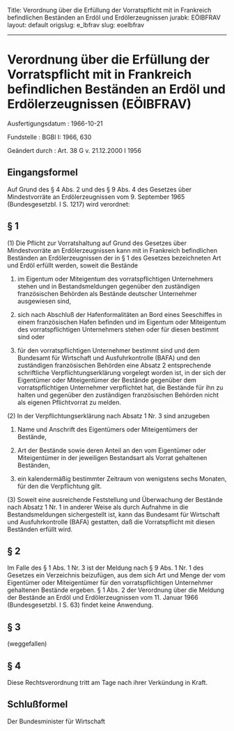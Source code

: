 Title: Verordnung über die Erfüllung der Vorratspflicht mit in Frankreich befindlichen
  Beständen an Erdöl und Erdölerzeugnissen
jurabk: EÖlBFRAV
layout: default
origslug: e_lbfrav
slug: eoelbfrav

---

# Verordnung über die Erfüllung der Vorratspflicht mit in Frankreich befindlichen Beständen an Erdöl und Erdölerzeugnissen (EÖlBFRAV)

Ausfertigungsdatum
:   1966-10-21

Fundstelle
:   BGBl I: 1966, 630

Geändert durch
:   Art. 38 G v. 21.12.2000 I 1956


## Eingangsformel

Auf Grund des § 4 Abs. 2 und des § 9 Abs. 4 des Gesetzes über
Mindestvorräte an Erdölerzeugnissen vom 9. September 1965
(Bundesgesetzbl. I S. 1217) wird verordnet:


## § 1

(1) Die Pflicht zur Vorratshaltung auf Grund des
Gesetzes über Mindestvorräte an Erdölerzeugnissen              kann
mit in Frankreich befindlichen Beständen an Erdölerzeugnissen der in
§ 1 des Gesetzes              bezeichneten Art und Erdöl erfüllt
werden, soweit die Bestände

1.  im Eigentum oder Miteigentum des vorratspflichtigen Unternehmers
    stehen und in Bestandsmeldungen gegenüber den zuständigen
    französischen Behörden als Bestände deutscher Unternehmer ausgewiesen
    sind,


2.  sich nach Abschluß der Hafenformalitäten an Bord eines Seeschiffes in
    einem französischen Hafen befinden und im Eigentum oder Miteigentum
    des vorratspflichtigen Unternehmers stehen oder für diesen bestimmt
    sind oder


3.  für den vorratspflichtigen Unternehmer bestimmt sind und dem Bundesamt
    für Wirtschaft und Ausfuhrkontrolle (BAFA) und den zuständigen
    französischen Behörden eine Absatz 2 entsprechende schriftliche
    Verpflichtungserklärung vorgelegt worden ist, in der sich der
    Eigentümer oder Miteigentümer der Bestände gegenüber dem
    vorratspflichtigen Unternehmer verpflichtet hat, die Bestände für ihn
    zu halten und gegenüber den zuständigen französischen Behörden nicht
    als eigenen Pflichtvorrat zu melden.




(2) In der Verpflichtungserklärung nach Absatz 1 Nr. 3 sind anzugeben

1.  Name und Anschrift des Eigentümers oder Miteigentümers der Bestände,


2.  Art der Bestände sowie deren Anteil an den vom Eigentümer oder
    Miteigentümer in der jeweiligen Bestandsart als Vorrat gehaltenen
    Beständen,


3.  ein kalendermäßig bestimmter Zeitraum von wenigstens sechs Monaten,
    für den die Verpflichtung gilt.




(3) Soweit eine ausreichende Feststellung und Überwachung der Bestände
nach Absatz 1 Nr. 1 in anderer Weise als durch Aufnahme in die
Bestandsmeldungen sichergestellt ist, kann das Bundesamt für
Wirtschaft und Ausfuhrkontrolle (BAFA) gestatten, daß die
Vorratspflicht mit diesen Beständen erfüllt wird.


## § 2

Im Falle des § 1 Abs. 1 Nr. 3 ist der Meldung nach
§ 9 Abs. 1 Nr. 1 des Gesetzes              ein Verzeichnis beizufügen,
aus dem sich Art und Menge der vom Eigentümer oder Miteigentümer für
den vorratspflichtigen Unternehmer gehaltenen Bestände ergeben.
§ 1 Abs. 2 der Verordnung über die Meldung der Bestände an Erdöl und
Erdölerzeugnissen vom 11. Januar 1966 (Bundesgesetzbl. I S. 63)
findet keine Anwendung.


## § 3

(weggefallen)


## § 4

Diese Rechtsverordnung tritt am Tage nach ihrer Verkündung in Kraft.


## Schlußformel

Der Bundesminister für Wirtschaft

